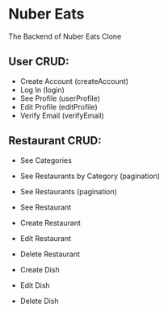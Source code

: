 # Nuber Eats

The Backend of Nuber Eats Clone

## User CRUD:

- Create Account (createAccount)
- Log In (login)
- See Profile (userProfile)
- Edit Profile (editProfile)
- Verify Email (verifyEmail)

## Restaurant CRUD:

- See Categories
- See Restaurants by Category (pagination)
- See Restaurants (pagination)
- See Restaurant

- Create Restaurant
- Edit Restaurant
- Delete Restaurant

- Create Dish
- Edit Dish
- Delete Dish